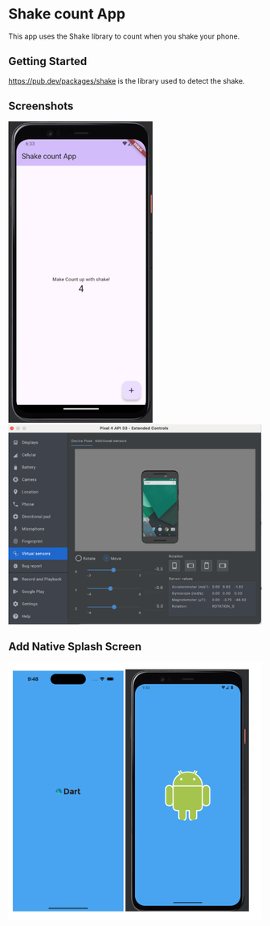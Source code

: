 # Shake count App

This app uses the Shake library to count when you shake your phone.

## Getting Started

https://pub.dev/packages/shake is the library used to detect the shake.

## Screenshots

![screenshot_phone.png](github_images%2Fscreenshot_phone.png)
![screenshot_motion.png](github_images%2Fscreenshot_motion.png)

## Add Native Splash Screen
![screenshot_splash.png](github_images%2Fscreenshot_splash.png)